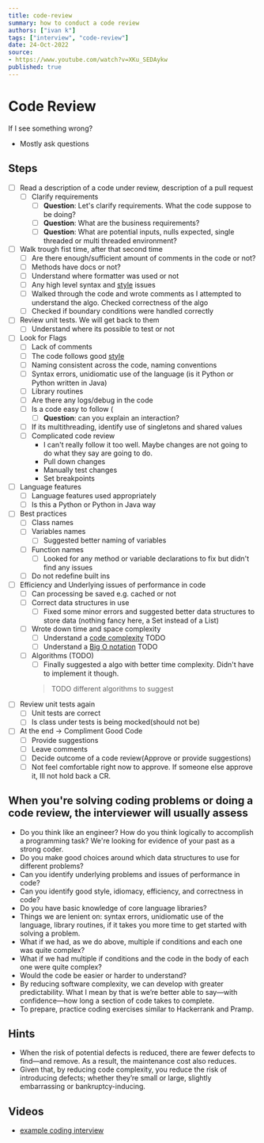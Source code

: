 ```yaml
---
title: code-review
summary: how to conduct a code review
authors: ["ivan k"]
tags: ["interview", "code-review"]
date: 24-Oct-2022
source:
- https://www.youtube.com/watch?v=XKu_SEDAykw
published: true
---
```


# Code Review

If I see something wrong?

- Mostly ask questions

## Steps

- [ ] Read a description of a code under review, description of a pull request
  * [ ] Clarify requirements
    + [ ] **Question**: Let's clarify requirements. What the code suppose to be doing?
    + [ ] **Question**: What are the business requirements?
    + [ ] **Question**: What are potential inputs, nulls expected, single threaded or multi threaded environment?
- [ ] Walk trough fist time, after that second time
    - [ ] Are there enough/sufficient amount of comments in the code or not?
    - [ ] Methods have docs or not?
    - [ ] Understand where formatter was used or not
    - [ ] Any high level syntax and [style](https://google.github.io/styleguide/) issues
    - [ ] Walked through the code and wrote comments as I attempted to understand the algo. Checked correctness of the algo
    - [ ] Checked if boundary conditions were handled correctly
- [ ] Review unit tests. We will get back to them
  * [ ] Understand where its possible to test or not
- [ ] Look for Flags
  - [ ] Lack of comments
  - [ ] The code follows good [style](https://google.github.io/styleguide/)
  - [ ] Naming consistent across the code, naming conventions
  - [ ] Syntax errors, unidiomatic use of the language (is it Python or Python written in Java)
  - [ ] Library routines
  - [ ] Are there any logs/debug in the code
  - [ ] Is a code easy to follow (
    + [ ] **Question**: can you explain an interaction?
  - [ ] If its multithreading, identify use of singletons and shared values
  - [ ] Complicated code review
    + I can't really follow it too well. Maybe changes are not going to do what they say are going to do.
    + Pull down changes
    + Manually test changes
    + Set breakpoints
- [ ] Language features
    - [ ] Language features used appropriately
    - [ ] Is this a Python or Python in Java way
- [ ] Best practices
  - [ ] Class names
  - [ ] Variables names
    + [ ] Suggested better naming of variables
  - [ ] Function names
    + [ ] Looked for any method or variable declarations to fix but didn't find any issues
  - [ ] Do not redefine built ins
- [ ] Efficiency and Underlying issues of performance in code
  - [ ] Can processing be saved e.g. cached or not
  - [ ] Correct data structures in use
    + [ ] Fixed some minor errors and suggested better data structures to store data (nothing fancy here, a Set instead of a List)
  - [ ] Wrote down time and space complexity
    + [ ] Understand a [code complexity](https://blog.codacy.com/an-in-depth-explanation-of-code-complexity/) TODO
    + [ ] Understand a [Big O notation](https://developerinsider.co/big-o-notation-explained-with-examples/) TODO
  - [ ] Algorithms (TODO)
    + [ ] Finally suggested a algo with better time complexity. Didn't have to implement it though.
    > TODO different algorithms to suggest

- [ ] Review unit tests again
  * [ ] Unit tests are correct
  * [ ] Is class under tests is being mocked(should not be)

- [ ] At the end -> Compliment Good Code
  * [ ] Provide suggestions
  * [ ] Leave comments
  * [ ] Decide outcome of a code review(Approve or provide suggestions)
  * [ ] Not feel comfortable right now to approve. If someone else approve it, Ill not hold back a CR.

## When you're solving coding problems or doing a code review, the interviewer will usually assess

- Do you think like an engineer? How do you think logically to accomplish a programming task? We're looking for evidence of your past as a strong coder.
- Do you make good choices around which data structures to use for different problems?
- Can you identify underlying problems and issues of performance in code?
- Can you identify good style, idiomacy, efficiency, and correctness in code?
- Do you have basic knowledge of core language libraries?
- Things we are lenient on: syntax errors, unidiomatic use of the language, library routines, if it takes you more time to get started with solving a problem.
- What if we had, as we do above, multiple if conditions and each one was quite complex?
- What if we had multiple if conditions and the code in the body of each one were quite complex?
- Would the code be easier or harder to understand?
- By reducing software complexity, we can develop with greater predictability. What I mean by that is we’re better able to say—with confidence—how long a section of code takes to complete.
- To prepare, practice coding exercises similar to Hackerrank and Pramp. 

## Hints

- When the risk of potential defects is reduced, there are fewer defects to find—and remove. As a result, the maintenance cost also reduces.
- Given that, by reducing code complexity, you reduce the risk of introducing defects; whether they’re small or large, slightly embarrassing or bankruptcy-inducing.

## Videos

- [example coding interview](https://www.youtube.com/watch?v=XKu_SEDAykw)
